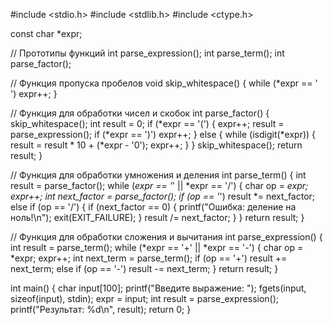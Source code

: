 #include <stdio.h>
#include <stdlib.h>
#include <ctype.h>

const char *expr;

// Прототипы функций
int parse_expression();
int parse_term();
int parse_factor();

// Функция пропуска пробелов
void skip_whitespace() {
    while (*expr == ' ') expr++;
}

// Функция для обработки чисел и скобок
int parse_factor() {
    skip_whitespace();
    int result = 0;
    if (*expr == '(') {
        expr++;
        result = parse_expression();
        if (*expr == ')') expr++;
    } else {
        while (isdigit(*expr)) {
            result = result * 10 + (*expr - '0');
            expr++;
        }
    }
    skip_whitespace();
    return result;
}

// Функция для обработки умножения и деления
int parse_term() {
    int result = parse_factor();
    while (*expr == '*' || *expr == '/') {
        char op = *expr;
        expr++;
        int next_factor = parse_factor();
        if (op == '*')
            result *= next_factor;
        else if (op == '/') {
            if (next_factor == 0) {
                printf("Ошибка: деление на ноль!\n");
                exit(EXIT_FAILURE);
            }
            result /= next_factor;
        }
    }
    return result;
}

// Функция для обработки сложения и вычитания
int parse_expression() {
    int result = parse_term();
    while (*expr == '+' || *expr == '-') {
        char op = *expr;
        expr++;
        int next_term = parse_term();
        if (op == '+')
            result += next_term;
        else if (op == '-')
            result -= next_term;
    }
    return result;
}

int main() {
    char input[100];
    printf("Введите выражение: ");
    fgets(input, sizeof(input), stdin);
    expr = input;
    int result = parse_expression();
    printf("Результат: %d\n", result);
    return 0;
}
